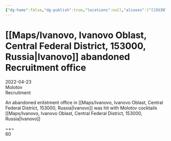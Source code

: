 ```yaml
---
{"dg-home":false,"dg-publish":true,"locations":null,"aliases":["[[OSINT Project/Maps/Ivanovo, Ivanovo Oblast, Central Federal District, 153000, Russia|Ivanovo]] abandoned Recruitment office"],"location":null,"title":"[[OSINT Project/Maps/Ivanovo, Ivanovo Oblast, Central Federal District, 153000, Russia|Ivanovo]] abandoned Recruitment office","tag":"molotov, recruitment","date":"2022-04-23","linter-yaml-title-alias":"[[OSINT Project/Maps/Ivanovo, Ivanovo Oblast, Central Federal District, 153000, Russia|Ivanovo]] abandoned Recruitment office","permalink":"/ivanovo-abandoned-recruitment-office/","dgHomeLink":true,"dgPassFrontmatter":true}
---
```



# [[Maps/Ivanovo, Ivanovo Oblast, Central Federal District, 153000, Russia|Ivanovo]] abandoned Recruitment office

2022-04-23  
Molotov  
Recruitment

An abandoned enlistment office in [[Maps/Ivanovo, Ivanovo Oblast, Central Federal District, 153000, Russia|Ivanovo]] was hit with Molotov cocktails  
[[Maps/Ivanovo, Ivanovo Oblast, Central Federal District, 153000, Russia|Ivanovo]]

~+~  
60
